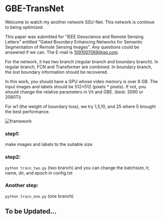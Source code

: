 
# GBE-TransNet

Welcome to watch my another network SSU-Net. This network is continue to being optimized.

This paper was submitted for "IEEE Geoscience and Remote Sensing Letters" entitled "Gated Boundary Enhancing Networks for Semantic Segmentation of Remote Sensing Images". Any questions could be answered if we can. The E-mail is 1091007069@qq.com.

For the network, it has two branch (regular branch and boundary branch). In regular branch, FCN and Transformer are combined. In boundary branch, the lost boundary information should be recovered.


In this work, you should have a GPU whose video memory is over 8 GB. The input images and labels should be 512×512 (pixels * pixels). If not, you should change the relative parameters in Vit and GBE. (best: 3090 or 2080Ti)

For w1 (the weight of boundary loss), we try 1,5,10, and 25 where 5 brought the best performance.

![framework](https://user-images.githubusercontent.com/80099298/186313953-76343502-4e56-4e07-a09d-e7de5053f5cb.png)

### step1:
make images and labels to the suitable size.

### step2:
`python train_two.py` (two branch)
and you can change the batchsize, lr, name, dir, and epoch in config.txt

### Another  step:
`python train_one.py`  (one branch)


## To be Updated...

